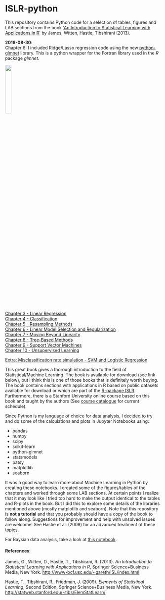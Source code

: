 # ISLR-python
This repository contains Python code for a selection of tables, figures and LAB sections from the book <A target="_blank" href='http://www-bcf.usc.edu/%7Egareth/ISL/index.html'>'An Introduction to Statistical Learning with Applications in R'</A> by James, Witten, Hastie, Tibshirani (2013).<P>

**2016-08-30**:<BR>
Chapter 6: I included Ridge/Lasso regression code using the new <A href='https://github.com/civisanalytics/python-glmnet'>python-glmnet</A> library. This is a python wrapper for the Fortran library used in the *R* package *glmnet*. 
<P>

<IMG src='http://www-bcf.usc.edu/%7Egareth/ISL/ISL%20Cover%202.jpg' height=20% width=20%> <P>
<A href='http://nbviewer.ipython.org/github/JWarmenhoven/ISL-python/blob/master/Notebooks/Chapter%203.ipynb'>Chapter 3 - Linear Regression</A><BR>
<A href='http://nbviewer.ipython.org/github/JWarmenhoven/ISL-python/blob/master/Notebooks/Chapter%204.ipynb'>Chapter 4 - Classification</A><BR>
<A href='http://nbviewer.ipython.org/github/JWarmenhoven/ISL-python/blob/master/Notebooks/Chapter%205.ipynb'>Chapter 5 - Resampling Methods</A><BR>
<A href='http://nbviewer.ipython.org/github/JWarmenhoven/ISL-python/blob/master/Notebooks/Chapter%206.ipynb'>Chapter 6 - Linear Model Selection and Regularization</A><BR>
<A href='http://nbviewer.ipython.org/github/JWarmenhoven/ISL-python/blob/master/Notebooks/Chapter%207.ipynb'>Chapter 7 - Moving Beyond Linearity</A><BR>
<A href='http://nbviewer.ipython.org/github/JWarmenhoven/ISL-python/blob/master/Notebooks/Chapter%208.ipynb'>Chapter 8 - Tree-Based Methods</A><BR>
<A href='http://nbviewer.ipython.org/github/JWarmenhoven/ISL-python/blob/master/Notebooks/Chapter%209.ipynb'>Chapter 9 - Support Vector Machines</A><BR>
<A href='http://nbviewer.ipython.org/github/JWarmenhoven/ISL-python/blob/master/Notebooks/Chapter%2010.ipynb'>Chapter 10 - Unsupervised Learning</A><P>
<A href='http://nbviewer.jupyter.org/github/JWarmenhoven/ISL-python/blob/master/Notebooks/Simulate.expected.misclassification.rate.ipynb'>Extra: Misclassification rate simulation - SVM and Logistic Regression</A><P>
This great book gives a thorough introduction to the field of Statistical/Machine Learning. The book is available for download (see link below), but I think this is one of those books that is definitely worth buying. The book contains sections with applications in R based on public datasets available for download or which are part of the <A target="_blank" href="https://cran.r-project.org/web/packages/ISLR/index.html">R-package ISLR</A>. Furthermore, there is a Stanford University online course based on this book and taught by the authors (See <A target="_blank" href='https://lagunita.stanford.edu/courses/'>course catalogue</A> for current schedule).<P>
Since Python is my language of choice for data analysis, I decided to try and do some of the calculations and plots in Jupyter Notebooks using:

 - pandas
 - numpy
 - scipy
 - scikit-learn
 - python-glmnet
 - statsmodels
 - patsy
 - matplotlib
 - seaborn

It was a good way to learn more about Machine Learning in Python by creating these notebooks. I created some of the figures/tables of the chapters and worked through some LAB sections. At certain points I realize that it may look like I tried too hard to make the output identical to the tables and R-plots in the book. But I did this to explore some details of the libraries mentioned above (mostly matplotlib and seaborn). Note that this repository is <STRONG>not a tutorial</STRONG> and that you probably should have a copy of the book to follow along. Suggestions for improvement and help with unsolved issues are welcome!
See Hastie et al. (2009) for an advanced treatment of these topics.<P> 

For Baysian data analysis, take a look at <A href='https://github.com/JWarmenhoven/DBDA-python'>this notebook</A>.

#### References: 
James, G., Witten, D., Hastie, T., Tibshirani, R. (2013). <I>An Introduction to Statistical Learning with Applications in  R</I>,  Springer Science+Business Media, New York.
http://www-bcf.usc.edu/~gareth/ISL/index.html

Hastie, T., Tibshirani, R., Friedman, J. (2009). <I>Elements of Statistical Learning</I>, Second Edition, Springer Science+Business Media, New York.
http://statweb.stanford.edu/~tibs/ElemStatLearn/
